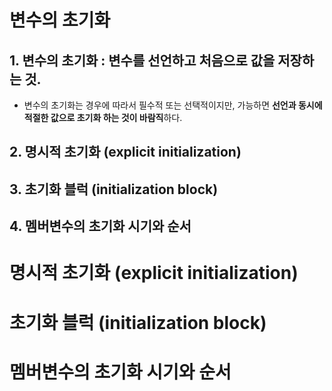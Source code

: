 # 변수의 초기화
## 1. 변수의 초기화 : 변수를 선언하고 처음으로 값을 저장하는 것.
  * 변수의 초기화는 경우에 따라서 필수적 또는 선택적이지만, 가능하면 **선언과 동시에 적절한 값으로 초기화 하는 것이 바람직**하다.

## 2. 명시적 초기화 (explicit initialization)


## 3. 초기화 블럭 (initialization block)

## 4. 멤버변수의 초기화 시기와 순서 

# 명시적 초기화 (explicit initialization)
# 초기화 블럭 (initialization block)
# 멤버변수의 초기화 시기와 순서
